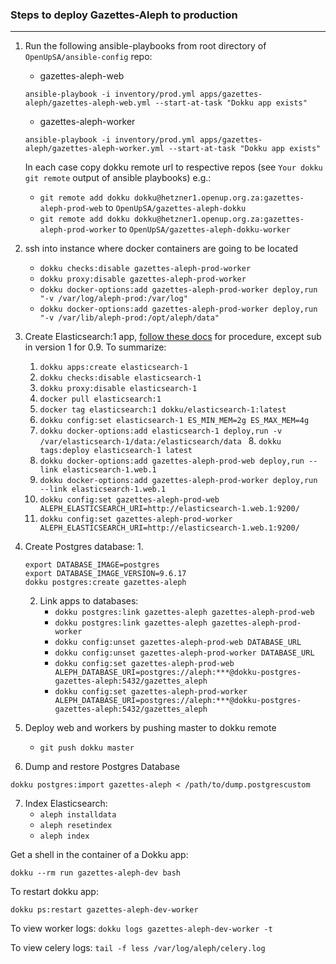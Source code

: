 ### Steps to deploy Gazettes-Aleph to production
________________________________________________

1. Run the following ansible-playbooks from root directory of `OpenUpSA/ansible-config` repo:
   - gazettes-aleph-web
   ```shell script
   ansible-playbook -i inventory/prod.yml apps/gazettes-aleph/gazettes-aleph-web.yml --start-at-task "Dokku app exists"
   ```
   - gazettes-aleph-worker
   ```shell script
   ansible-playbook -i inventory/prod.yml apps/gazettes-aleph/gazettes-aleph-worker.yml --start-at-task "Dokku app exists"
   ```
   In each case copy dokku remote url to respective repos (see `Your dokku git remote` output of ansible playbooks)
   e.g.:
     - `git remote add dokku dokku@hetzner1.openup.org.za:gazettes-aleph-prod-web` to `OpenUpSA/gazettes-aleph-dokku`
     - `git remote add dokku dokku@hetzner1.openup.org.za:gazettes-aleph-prod-worker` to `OpenUpSA/gazettes-aleph-dokku-worker`

2. ssh into instance where docker containers are going to be located
   - `dokku checks:disable gazettes-aleph-prod-worker`
   - `dokku proxy:disable gazettes-aleph-prod-worker`
   - `dokku docker-options:add gazettes-aleph-prod-worker deploy,run "-v /var/log/aleph-prod:/var/log"`
   - `dokku docker-options:add gazettes-aleph-prod-worker deploy,run "-v /var/lib/aleph-prod:/opt/aleph/data"`

3. Create Elasticsearch:1 app, [follow these docs](https://github.com/OpenUpSA/elasticsearch-0.90) for procedure,
   except sub in version 1 for 0.9. To summarize:
   1. `dokku apps:create elasticsearch-1`
   2. `dokku checks:disable elasticsearch-1`
   3. `dokku proxy:disable elasticsearch-1`
   4. `docker pull elasticsearch:1`
   5. `docker tag elasticsearch:1 dokku/elasticsearch-1:latest`
   6. `dokku config:set elasticsearch-1 ES_MIN_MEM=2g ES_MAX_MEM=4g`
   7. `dokku docker-options:add elasticsearch-1 deploy,run -v /var/elasticsearch-1/data:/elasticsearch/data
`  8. `dokku tags:deploy elasticsearch-1 latest`
   9. `dokku docker-options:add gazettes-aleph-prod-web deploy,run --link elasticsearch-1.web.1`
   10. `dokku docker-options:add gazettes-aleph-prod-worker deploy,run --link elasticsearch-1.web.1`
   11. `dokku config:set gazettes-aleph-prod-web ALEPH_ELASTICSEARCH_URI=http://elasticsearch-1.web.1:9200/`
   12. `dokku config:set gazettes-aleph-prod-worker ALEPH_ELASTICSEARCH_URI=http://elasticsearch-1.web.1:9200/`

4. Create Postgres database:
   1.
   ```shell script
   export DATABASE_IMAGE=postgres
   export DATABASE_IMAGE_VERSION=9.6.17
   dokku postgres:create gazettes-aleph
   ```   
   2. Link apps to databases:
      - `dokku postgres:link gazettes-aleph gazettes-aleph-prod-web`
      - `dokku postgres:link gazettes-aleph gazettes-aleph-prod-worker`
      - `dokku config:unset gazettes-aleph-prod-web DATABASE_URL`
      - `dokku config:unset gazettes-aleph-prod-worker DATABASE_URL`
      - `dokku config:set gazettes-aleph-prod-web ALEPH_DATABASE_URI=postgres://aleph:***@dokku-postgres-gazettes-aleph:5432/gazettes_aleph`
      - `dokku config:set gazettes-aleph-prod-worker ALEPH_DATABASE_URI=postgres://aleph:***@dokku-postgres-gazettes-aleph:5432/gazettes_aleph`

5. Deploy web and workers by pushing master to dokku remote
   - `git push dokku master`

6. Dump and restore Postgres Database

```shell script
dokku postgres:import gazettes-aleph < /path/to/dump.postgrescustom
```

7. Index Elasticsearch:
   - `aleph installdata`
   - `aleph resetindex`
   - `aleph index`



Get a shell in the container of a Dokku app:
```shell script
dokku --rm run gazettes-aleph-dev bash
```

To restart dokku app:

```shell script
dokku ps:restart gazettes-aleph-dev-worker
```

To view worker logs: `dokku logs gazettes-aleph-dev-worker -t`

To view celery logs: `tail -f less /var/log/aleph/celery.log`
